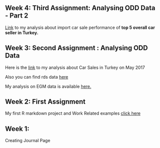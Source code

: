 
## Week 4: Third Assignment: Analysing ODD Data - Part 2

[Link](https://mef-bda503.github.io/pj18-kkyucel/week_3/odd_assignment_part2.html)
to my analysis about import car sale performance of **top 5 overall car seller in Turkey.**

## Week 3: Second Assignment : Analysing ODD Data

Here is the
[link](https://mef-bda503.github.io/pj18-kkyucel/week_3/3rd_week_odd_assignment.html)
to my analysis about Car Sales in Turkey on May 2017

Also you can find rds data
[here](https://github.com/MEF-BDA503/pj18-kkyucel/blob/master/week_3/odd_car_sales_data_may_17.rds?raw=true)

My analysis on EGM data is available [here.](https://github.com/MEF-BDA503/pj18-kkyucel/week_3/egm.html)

## Week 2: First Assignment

My first R markdown project and Work Related examples [click
here](https://mef-bda503.github.io/pj18-kkyucel/week_2/2nd_week_assignment.html)

## Week 1:

Creating Journal Page
